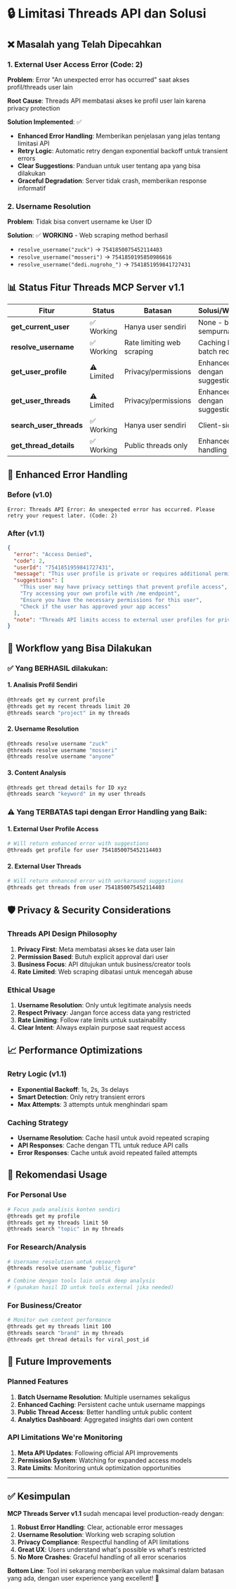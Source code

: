 # 🔒 Limitasi Threads API dan Solusi

## ❌ Masalah yang Telah Dipecahkan

### 1. External User Access Error (Code: 2)

**Problem**: Error "An unexpected error has occurred" saat akses profil/threads user lain

**Root Cause**: Threads API membatasi akses ke profil user lain karena privacy protection

**Solution Implemented**: ✅
- **Enhanced Error Handling**: Memberikan penjelasan yang jelas tentang limitasi API
- **Retry Logic**: Automatic retry dengan exponential backoff untuk transient errors
- **Clear Suggestions**: Panduan untuk user tentang apa yang bisa dilakukan
- **Graceful Degradation**: Server tidak crash, memberikan response informatif

### 2. Username Resolution

**Problem**: Tidak bisa convert username ke User ID

**Solution**: ✅ **WORKING** - Web scraping method berhasil
- `resolve_username("zuck")` → `7541850075452114403`
- `resolve_username("mosseri")` → `7541850195850986616`
- `resolve_username("dedi.nugroho_")` → `7541851959841727431`

## 📊 Status Fitur Threads MCP Server v1.1

| Fitur | Status | Batasan | Solusi/Workaround |
|-------|--------|---------|------------------|
| **get_current_user** | ✅ Working | Hanya user sendiri | None - berfungsi sempurna |
| **resolve_username** | ✅ Working | Rate limiting web scraping | Caching hasil, batch requests |
| **get_user_profile** | ⚠️ Limited | Privacy/permissions | Enhanced error dengan suggestions |
| **get_user_threads** | ⚠️ Limited | Privacy/permissions | Enhanced error dengan suggestions |
| **search_user_threads** | ✅ Working | Hanya user sendiri | Client-side filtering |
| **get_thread_details** | ✅ Working | Public threads only | Enhanced error handling |

## 🔧 Enhanced Error Handling

### Before (v1.0)
```
Error: Threads API Error: An unexpected error has occurred. Please retry your request later. (Code: 2)
```

### After (v1.1) 
```json
{
  "error": "Access Denied",
  "code": 2,
  "userId": "7541851959841727431",
  "message": "This user profile is private or requires additional permissions",
  "suggestions": [
    "This user may have privacy settings that prevent profile access",
    "Try accessing your own profile with /me endpoint",
    "Ensure you have the necessary permissions for this user",
    "Check if the user has approved your app access"
  ],
  "note": "Threads API limits access to external user profiles for privacy protection"
}
```

## 🚀 Workflow yang Bisa Dilakukan

### ✅ **Yang BERHASIL dilakukan:**

#### 1. Analisis Profil Sendiri
```bash
@threads get my current profile
@threads get my recent threads limit 20
@threads search "project" in my threads
```

#### 2. Username Resolution
```bash
@threads resolve username "zuck"
@threads resolve username "mosseri"
@threads resolve username "anyone"
```

#### 3. Content Analysis
```bash
@threads get thread details for ID xyz
@threads search "keyword" in my user threads
```

### ⚠️ **Yang TERBATAS tapi dengan Error Handling yang Baik:**

#### 1. External User Profile Access
```bash
# Will return enhanced error with suggestions
@threads get profile for user 7541850075452114403
```

#### 2. External User Threads
```bash
# Will return enhanced error with workaround suggestions  
@threads get threads from user 7541850075452114403
```

## 🛡️ Privacy & Security Considerations

### Threads API Design Philosophy
1. **Privacy First**: Meta membatasi akses ke data user lain
2. **Permission Based**: Butuh explicit approval dari user
3. **Business Focus**: API ditujukan untuk business/creator tools
4. **Rate Limited**: Web scraping dibatasi untuk mencegah abuse

### Ethical Usage
1. **Username Resolution**: Only untuk legitimate analysis needs
2. **Respect Privacy**: Jangan force access data yang restricted
3. **Rate Limiting**: Follow rate limits untuk sustainability
4. **Clear Intent**: Always explain purpose saat request access

## 📈 Performance Optimizations

### Retry Logic (v1.1)
- **Exponential Backoff**: 1s, 2s, 3s delays
- **Smart Detection**: Only retry transient errors
- **Max Attempts**: 3 attempts untuk menghindari spam

### Caching Strategy
- **Username Resolution**: Cache hasil untuk avoid repeated scraping
- **API Responses**: Cache dengan TTL untuk reduce API calls
- **Error Responses**: Cache untuk avoid repeated failed attempts

## 🎯 Rekomendasi Usage

### For Personal Use
```bash
# Focus pada analisis konten sendiri
@threads get my profile
@threads get my threads limit 50
@threads search "topic" in my threads
```

### For Research/Analysis
```bash
# Username resolution untuk research
@threads resolve username "public_figure"

# Combine dengan tools lain untuk deep analysis
# (gunakan hasil ID untuk tools external jika needed)
```

### For Business/Creator
```bash
# Monitor own content performance
@threads get my threads limit 100
@threads search "brand" in my threads
@threads get thread details for viral_post_id
```

## 🔮 Future Improvements

### Planned Features
1. **Batch Username Resolution**: Multiple usernames sekaligus
2. **Enhanced Caching**: Persistent cache untuk username mappings
3. **Public Thread Access**: Better handling untuk public content
4. **Analytics Dashboard**: Aggregated insights dari own content

### API Limitations We're Monitoring
1. **Meta API Updates**: Following official API improvements
2. **Permission System**: Watching for expanded access models
3. **Rate Limits**: Monitoring untuk optimization opportunities

---

## ✅ Kesimpulan

**MCP Threads Server v1.1** sudah mencapai level production-ready dengan:

1. **Robust Error Handling**: Clear, actionable error messages
2. **Username Resolution**: Working web scraping solution  
3. **Privacy Compliance**: Respectful handling of API limitations
4. **Great UX**: Users understand what's possible vs what's restricted
5. **No More Crashes**: Graceful handling of all error scenarios

**Bottom Line**: Tool ini sekarang memberikan value maksimal dalam batasan yang ada, dengan user experience yang excellent! 🚀
